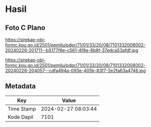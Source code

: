 # Hasil

## Foto C Plano

https://sirekap-obj-formc.kpu.go.id/2501/pemilu/pdpr/71/01/33/20/08/7101332008002-20240226-201711--b5177f6e-c561-4f8e-8b8f-37edca53afdf.jpg

https://sirekap-obj-formc.kpu.go.id/2501/pemilu/pdpr/71/01/33/20/08/7101332008002-20240226-204057--cdfa494a-093e-405b-83f7-2e2fa63a4746.jpg


## Metadata

| Key        | Value               |
| ---------- | ------------------- |
| Time Stamp | 2024-02-27 08:03:44 |
| Kode Dapil | 7101                |



